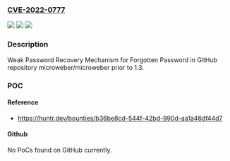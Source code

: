 ### [CVE-2022-0777](https://cve.mitre.org/cgi-bin/cvename.cgi?name=CVE-2022-0777)
![](https://img.shields.io/static/v1?label=Product&message=microweber%2Fmicroweber&color=blue)
![](https://img.shields.io/static/v1?label=Version&message=n%2Fa&color=blue)
![](https://img.shields.io/static/v1?label=Vulnerability&message=CWE-640%20Weak%20Password%20Recovery%20Mechanism%20for%20Forgotten%20Password&color=brighgreen)

### Description

Weak Password Recovery Mechanism for Forgotten Password in GitHub repository microweber/microweber prior to 1.3.

### POC

#### Reference
- https://huntr.dev/bounties/b36be8cd-544f-42bd-990d-aa1a46df44d7

#### Github
No PoCs found on GitHub currently.

